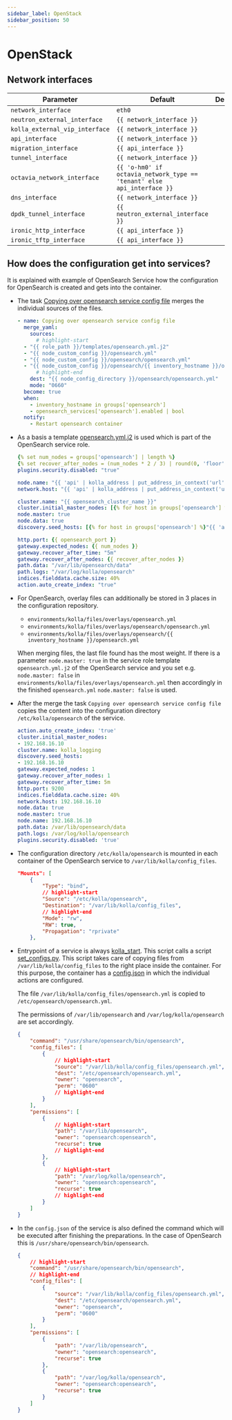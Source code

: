 ```yaml
---
sidebar_label: OpenStack
sidebar_position: 50
---
```


# OpenStack

## Network interfaces

**Parameter**                  | **Default**                                                            | **Description**
-------------------------------|------------------------------------------------------------------------|----------------
`network_interface`            | `eth0`                                                                 |
`neutron_external_interface`   | `{{ network_interface }}`                                              |
`kolla_external_vip_interface` | `{{ network_interface }}`                                              |
`api_interface`                | `{{ network_interface }}`                                              |
`migration_interface`          | `{{ api_interface }}`                                                  |
`tunnel_interface`             | `{{ network_interface }}`                                              |
`octavia_network_interface`    | `{{ 'o-hm0' if octavia_network_type == 'tenant' else api_interface }}` |
`dns_interface`                | `{{ network_interface }}`                                              |
`dpdk_tunnel_interface`        | `{{ neutron_external_interface }}`                                     |
`ironic_http_interface`        | `{{ api_interface }}`                                                  |
`ironic_tftp_interface`        | `{{ api_interface }}`                                                  |

## How does the configuration get into services?

It is explained with example of OpenSearch Service how the configuration for OpenSearch
is created and gets into the container.

* The task [Copying over opensearch service config file](https://github.com/openstack/kolla-ansible/blob/master/ansible/roles/opensearch/tasks/config.yml)
  merges the individual sources of the files.

  ```yaml title="Copying over opensearch service config file task"
  - name: Copying over opensearch service config file
    merge_yaml:
      sources:
        # highlight-start
	- "{{ role_path }}/templates/opensearch.yml.j2"
	- "{{ node_custom_config }}/opensearch.yml"
	- "{{ node_custom_config }}/opensearch/opensearch.yml"
	- "{{ node_custom_config }}/opensearch/{{ inventory_hostname }}/opensearch.yml"
        # highlight-end
      dest: "{{ node_config_directory }}/opensearch/opensearch.yml"
      mode: "0660"
    become: true
    when:
      - inventory_hostname in groups['opensearch']
      - opensearch_services['opensearch'].enabled | bool
    notify:
      - Restart opensearch container
  ```

* As a basis a template [opensearch.yml.j2](https://github.com/openstack/kolla-ansible/blob/master/ansible/roles/opensearch/templates/opensearch.yml.j2)
  is used which is part of the OpenSearch service role.

  ```yaml title="opensearch.yml.j2 template"
  {% set num_nodes = groups['opensearch'] | length %}
  {% set recover_after_nodes = (num_nodes * 2 / 3) | round(0, 'floor') | int if num_nodes > 1 else 1 %}
  plugins.security.disabled: "true"

  node.name: "{{ 'api' | kolla_address | put_address_in_context('url') }}"
  network.host: "{{ 'api' | kolla_address | put_address_in_context('url') }}"

  cluster.name: "{{ opensearch_cluster_name }}"
  cluster.initial_master_nodes: [{% for host in groups['opensearch'] %}"{{ 'api' | kolla_address(host) }}"{% if not loop.last %},{% endif %}{% endfor %}]
  node.master: true
  node.data: true
  discovery.seed_hosts: [{% for host in groups['opensearch'] %}"{{ 'api' | kolla_address(host) | put_address_in_context('url') }}"{% if not loop.last %},{% endif %}{% endfor %}]

  http.port: {{ opensearch_port }}
  gateway.expected_nodes: {{ num_nodes }}
  gateway.recover_after_time: "5m"
  gateway.recover_after_nodes: {{ recover_after_nodes }}
  path.data: "/var/lib/opensearch/data"
  path.logs: "/var/log/kolla/opensearch"
  indices.fielddata.cache.size: 40%
  action.auto_create_index: "true"
  ```

* For OpenSearch, overlay files can additionally be stored in 3 places in the configuration repository.

  * `environments/kolla/files/overlays/opensearch.yml`
  * `environments/kolla/files/overlays/opensearch/opensearch.yml`
  * `environments/kolla/files/overlays/opensearch/{{ inventory_hostname }}/opensearch.yml`

  When merging files, the last file found has the most weight. If there is a parameter `node.master: true`
  in the service role template `opensearch.yml.j2` of the OpenSearch service and you set e.g.
  `node.master: false` in `environments/kolla/files/overlays/opensearch.yml` then accordingly in the finished `opensearch.yml`
  `node.master: false` is used.

* After the merge the task `Copying over opensearch service config file` copies the content into the
  configuration directory `/etc/kolla/opensearch` of the service.

  ```yaml title="/etc/kolla/opensearch/opensearch.yml"
  action.auto_create_index: 'true'
  cluster.initial_master_nodes:
  - 192.168.16.10
  cluster.name: kolla_logging
  discovery.seed_hosts:
  - 192.168.16.10
  gateway.expected_nodes: 1
  gateway.recover_after_nodes: 1
  gateway.recover_after_time: 5m
  http.port: 9200
  indices.fielddata.cache.size: 40%
  network.host: 192.168.16.10
  node.data: true
  node.master: true
  node.name: 192.168.16.10
  path.data: /var/lib/opensearch/data
  path.logs: /var/log/kolla/opensearch
  plugins.security.disabled: 'true'
  ```

* The configuration directory `/etc/kolla/opensearch` is mounted in each container of the OpenSearch service
  to `/var/lib/kolla/config_files`.

  ```json title="Output of docker inspect opensearch"
  "Mounts": [
      {
          "Type": "bind",
          // highlight-start
          "Source": "/etc/kolla/opensearch",
          "Destination": "/var/lib/kolla/config_files",
          // highlight-end
          "Mode": "rw",
          "RW": true,
          "Propagation": "rprivate"
      },
  ```

* Entrypoint of a service is always [kolla_start](https://github.com/openstack/kolla/blob/master/docker/base/start.sh).
  This script calls a script [set_configs.py](https://github.com/openstack/kolla/blob/master/docker/base/set_configs.py).
  This script takes care of copying files from `/var/lib/kolla/config_files` to the right place inside the container.
  For this purpose, the container has a
  [config.json](https://github.com/openstack/kolla-ansible/blob/master/ansible/roles/opensearch/templates/opensearch.json.j2)
  in which the individual actions are configured.

  The file `/var/lib/kolla/config_files/opensearch.yml` is copied to `/etc/opensearch/opensearch.yml`.

  The permissions of `/var/lib/opensearch` and `/var/log/kolla/opensearch` are set accordingly.

  ```json title="/etc/kolla/opensearch/config.json"
  {
      "command": "/usr/share/opensearch/bin/opensearch",
      "config_files": [
          {
              // highlight-start
              "source": "/var/lib/kolla/config_files/opensearch.yml",
              "dest": "/etc/opensearch/opensearch.yml",
              "owner": "opensearch",
              "perm": "0600"
              // highlight-end
          }
      ],
      "permissions": [
          {
              // highlight-start
              "path": "/var/lib/opensearch",
              "owner": "opensearch:opensearch",
              "recurse": true
              // highlight-end
          },
          {
              // highlight-start
              "path": "/var/log/kolla/opensearch",
              "owner": "opensearch:opensearch",
              "recurse": true
              // highlight-end
          }
      ]
  }
  ```

* In the `config.json` of the service is also defined the command which will be executed after finishing the preparations.
  In the case of OpenSearch this is `/usr/share/opensearch/bin/opensearch`.

  ```json title="/etc/kolla/opensearch/config.json"
  {
      // highlight-start
      "command": "/usr/share/opensearch/bin/opensearch",
      // highlight-end
      "config_files": [
          {
              "source": "/var/lib/kolla/config_files/opensearch.yml",
              "dest": "/etc/opensearch/opensearch.yml",
              "owner": "opensearch",
              "perm": "0600"
          }
      ],
      "permissions": [
          {
              "path": "/var/lib/opensearch",
              "owner": "opensearch:opensearch",
              "recurse": true
          },
          {
              "path": "/var/log/kolla/opensearch",
              "owner": "opensearch:opensearch",
              "recurse": true
          }
      ]
  }
  ```
